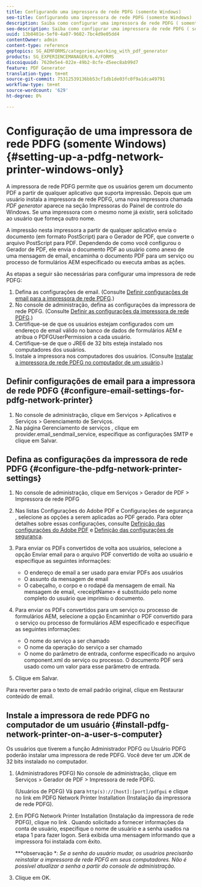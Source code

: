 ```yaml
---
title: Configurando uma impressora de rede PDFG (somente Windows)
seo-title: Configurando uma impressora de rede PDFG (somente Windows)
description: Saiba como configurar uma impressora de rede PDFG ( somente Windows )
seo-description: Saiba como configurar uma impressora de rede PDFG ( somente Windows )
uuid: 13b8481e-5ef0-4a07-9602-7bc4d9e05dd4
contentOwner: admin
content-type: reference
geptopics: SG_AEMFORMS/categories/working_with_pdf_generator
products: SG_EXPERIENCEMANAGER/6.4/FORMS
discoiquuid: 7620e5e4-022e-49b2-8cfe-d5eec8ab99d7
feature: PDF Generator
translation-type: tm+mt
source-git-commit: 75312539136bb53cf1db1de03fc0f9a1dca49791
workflow-type: tm+mt
source-wordcount: '629'
ht-degree: 0%

---
```



# Configuração de uma impressora de rede PDFG (somente Windows) {#setting-up-a-pdfg-network-printer-windows-only}

A impressora de rede PDFG permite que os usuários gerem um documento PDF a partir de qualquer aplicativo que suporta impressão. Depois que um usuário instala a impressora de rede PDFG, uma nova impressora chamada *PDF generator* aparece na seção Impressoras do Painel de controle do Windows. Se uma impressora com o mesmo nome já existir, será solicitado ao usuário que forneça outro nome.

A impressão nesta impressora a partir de qualquer aplicativo envia o documento (em formato PostScript) para o Gerador de PDF, que converte o arquivo PostScript para PDF. Dependendo de como você configurou o Gerador de PDF, ele envia o documento PDF ao usuário como anexo de uma mensagem de email, encaminha o documento PDF para um serviço ou processo de formulários AEM especificado ou executa ambas as ações.

As etapas a seguir são necessárias para configurar uma impressora de rede PDFG:

1. Defina as configurações de email. (Consulte [Definir configurações de email para a impressora de rede PDFG](setting-pdfg-network-printer-windows.md#configure-email-settings-for-pdfg-network-printer).)
1. No console de administração, defina as configurações da impressora de rede PDFG. (Consulte [Definir as configurações da impressora de rede PDFG](setting-pdfg-network-printer-windows.md#configure-the-pdfg-network-printer-settings).)
1. Certifique-se de que os usuários estejam configurados com um endereço de email válido no banco de dados de formulários AEM e atribua o PDFGUserPermission a cada usuário. <!-- Fix broken link See Setting up and organizing users -->
1. Certifique-se de que o JRE6 de 32 bits esteja instalado nos computadores dos usuários.
1. Instale a impressora nos computadores dos usuários. (Consulte [Instalar a impressora de rede PDFG no computador de um usuário](setting-pdfg-network-printer-windows.md#install-pdfg-network-printer-on-a-user-s-computer).)

## Definir configurações de email para a impressora de rede PDFG {#configure-email-settings-for-pdfg-network-printer}

1. No console de administração, clique em Serviços > Aplicativos e Serviços > Gerenciamento de Serviços.
1. Na página Gerenciamento de serviços , clique em provider.email_sendmail_service, especifique as configurações SMTP e clique em Salvar.

## Defina as configurações da impressora de rede PDFG {#configure-the-pdfg-network-printer-settings}

1. No console de administração, clique em Serviços > Gerador de PDF > Impressora de rede PDFG
1. Nas listas Configurações do Adobe PDF e Configurações de segurança , selecione as opções a serem aplicadas ao PDF gerado. Para obter detalhes sobre essas configurações, consulte [Definição das configurações do Adobe PDF](/help/forms/using/admin-help/configuring-pdf-settings.md#configuring-adobe-pdf-settings) e [Definição das configurações de segurança](/help/forms/using/admin-help/configuring-security-settings.md#configuring-security-settings).
1. Para enviar os PDFs convertidos de volta aos usuários, selecione a opção Enviar email para o arquivo PDF convertido de volta ao usuário e especifique as seguintes informações:

   * O endereço de email a ser usado para enviar PDFs aos usuários
   * O assunto da mensagem de email
   * O cabeçalho, o corpo e o rodapé da mensagem de email. Na mensagem de email, &lt;receiptName> é substituído pelo nome completo do usuário que imprimiu o documento.

1. Para enviar os PDFs convertidos para um serviço ou processo de formulários AEM, selecione a opção Encaminhar o PDF convertido para o serviço ou processo de formulários AEM especificado e especifique as seguintes informações:

   * O nome do serviço a ser chamado
   * O nome da operação do serviço a ser chamado
   * O nome do parâmetro de entrada, conforme especificado no arquivo component.xml do serviço ou processo. O documento PDF será usado como um valor para esse parâmetro de entrada.

1. Clique em Salvar.

Para reverter para o texto de email padrão original, clique em Restaurar conteúdo de email.

## Instale a impressora de rede PDFG no computador de um usuário {#install-pdfg-network-printer-on-a-user-s-computer}

Os usuários que tiverem a função Administrador PDFG ou Usuário PDFG poderão instalar uma impressora de rede PDFG. Você deve ter um JDK de 32 bits instalado no computador.

1. (Administradores PDFG) No console de administração, clique em Serviços > Gerador de PDF > Impressora de rede PDFG.

   (Usuários de PDFG) Vá para `http(s)://[host]:[port]/pdfgui` e clique no link em PDFG Network Printer Installation (Instalação da impressora de rede PDFG).

1. Em PDFG Network Printer Installation (Instalação da impressora de rede PDFG), clique no link . Quando solicitado a fornecer informações da conta de usuário, especifique o nome de usuário e a senha usados na etapa 1 para fazer logon. Será exibida uma mensagem informando que a impressora foi instalada com êxito.

   ***observação **: Se a senha do usuário mudar, os usuários precisarão reinstalar a impressora de rede PDFG em seus computadores. Não é possível atualizar a senha a partir do console de administração.*

1. Clique em OK.

